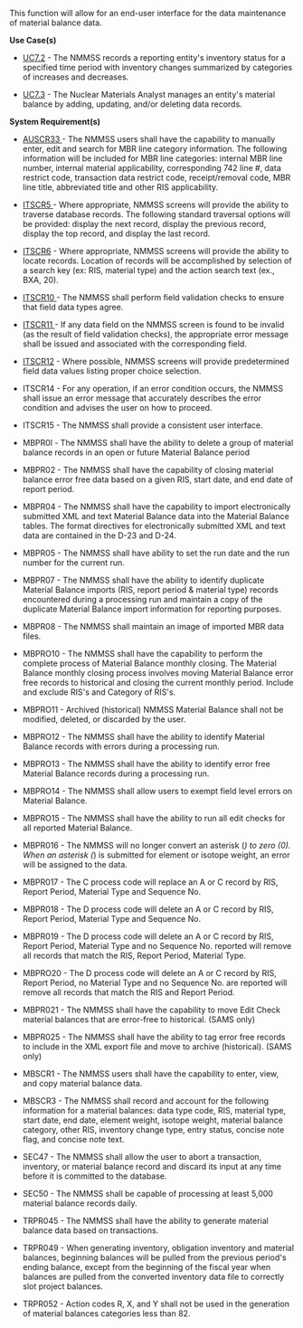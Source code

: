 This function will allow for an end-user interface for the data maintenance of material balance data.

**Use Case(s)**

-  <a href="https://dev.azure.com/Link-Technologies/NMMSS%20Requirements/_workitems/edit/742/" target="_blank">UC7.2</a> - The NMMSS records a reporting entity's inventory status for a specified time period with inventory changes summarized by categories of increases and decreases.

-  <a href="https://dev.azure.com/Link-Technologies/NMMSS%20Requirements/_workitems/edit/743/" target="_blank">UC7.3</a> - The Nuclear Materials Analyst manages an entity's material balance by adding, updating, and/or deleting data records.

**System Requirement(s)**


-  <a href="https://dev.azure.com/Link-Technologies/NMMSS%20Requirements/_workitems/edit/411/" target="_blank">AUSCR33 </a> - The NMMSS users shall have the capability to manually enter, edit and search for MBR line category information. The following information will be included for MBR line categories: internal MBR line number, internal material applicability, corresponding 742 line #, data restrict code, transaction data restrict code, receipt/removal code, MBR line title, abbreviated title and other RIS applicability.


-  <a href="https://dev.azure.com/Link-Technologies/NMMSS%20Requirements/_workitems/edit/453/" target="_blank">ITSCR5 </a> -  Where appropriate, NMMSS screens will provide the ability to traverse database records. The following standard traversal options will be provided: display the next record, display the previous record, display the top record, and display the last record.

-  <a href="https://dev.azure.com/Link-Technologies/NMMSS%20Requirements/_workitems/edit/695/" target="_blank">ITSCR6</a> - Where appropriate, NMMSS screens will provide the ability to locate records. Location of records will be accomplished by selection of a search key (ex: RIS, material type) and the action search text (ex., BXA, 20).

-  <a href="https://dev.azure.com/Link-Technologies/NMMSS%20Requirements/_workitems/edit/696/" target="_blank">ITSCR10 </a> - The NMMSS shall perform field validation checks to ensure that field data types agree.

-  <a href="https://dev.azure.com/Link-Technologies/NMMSS%20Requirements/_workitems/edit/697/" target="_blank">ITSCR11 </a> - If any data field on the NMMSS screen is found to be invalid (as the result of field validation checks), the appropriate error message shall be issued and associated with the corresponding field.

-  <a href="https://dev.azure.com/Link-Technologies/NMMSS%20Requirements/_workitems/edit/698/" target="_blank">ITSCR12</a> - Where possible, NMMSS screens will provide predetermined field data values listing proper choice selection.


- ITSCR14 - For any operation, if an error condition occurs, the NMMSS shall issue an error message that accurately describes the error condition and advises the user on how to proceed.

- ITSCR15 - The NMMSS shall provide a consistent user interface.

- MBPR0l - The NMMSS shall have the ability to delete a group of material balance records in an open or future Material Balance period

- MBPR02 - The NMMSS shall have the capability of closing material balance error free data based on a given RIS, start date, and end date of report period.

- MBPR04 - The NMMSS shall have the capability to import electronically submitted XML and text Material Balance data into the Material Balance tables. The format directives for electronically submitted XML and text data are contained in the D-23 and D-24.

- MBPR05 - The NMMSS shall have ability to set the run date and the run number for the current run.

- MBPR07 - The NMMSS shall have the ability to identify duplicate Material Balance imports (RIS, report period & material type) records encountered during a processing run and maintain a copy of the duplicate Material Balance import information for reporting purposes.

- MBPR08 - The NMMSS shall maintain an image of imported MBR data files.

- MBPRO10 - The NMMSS shall have the capability to perform the complete process of Material Balance monthly closing. The Material Balance monthly closing process involves moving Material Balance error free records to historical and closing the current monthly period. Include and exclude RIS's and Category of RIS's.

- MBPRO11 - Archived (historical) NMMSS Material Balance shall not be modified, deleted, or discarded by the user.

- MBPRO12 - The NMMSS shall have the ability to identify Material Balance records with errors during a processing run.

- MBPRO13 - The NMMSS shall have the ability to identify error free Material Balance records during a processing run.

- MBPRO14 - The NMMSS shall allow users to exempt field level errors on Material Balance.

- MBPRO15 - The NMMSS shall have the ability to run all edit checks for all reported Material Balance.

- MBPR016 - The NMMSS will no longer convert an asterisk (*) to zero (0). When an asterisk (*) is submitted for element or isotope weight, an error will be assigned to the data.

- MBPR017 - The C process code will replace an A or C record by RIS, Report Period, Material Type and Sequence No.

- MBPR018 - The D process code will delete an A or C record by RIS, Report Period, Material Type and Sequence No.

- MBPR019 - The D process code will delete an A or C record by RIS, Report Period, Material Type and no Sequence No. reported will remove all records that match the RIS, Report Period, Material Type.

- MBPRO20 - The D process code will delete an A or C record by RIS, Report Period, no Material Type and no Sequence No. are reported will remove all records that match the RIS and Report Period.

- MBPR021 - The NMMSS shall have the capability to move Edit Check material balances that are error-free to historical. (SAMS only)

- MBPR025 - The NMMSS shall have the ability to tag error free records to include in the XML export file and move to archive (historical). (SAMS only)

- MBSCR1 - The NMMSS users shall have the capability to enter, view, and copy material balance data.

- MBSCR3 - The NMMSS shall record and account for the following information for a material balances: data type code, RIS, material type, start date, end date, element weight, isotope weight, material balance category, other RIS, inventory change type, entry status, concise note flag, and concise note text.

- SEC47 - The NMMSS shall allow the user to abort a transaction, inventory, or material balance record and discard its input at any time before it is committed to the database.

- SEC50 - The NMMSS shall be capable of processing at least 5,000 material balance records daily.

- TRPR045 - The NMMSS shall have the ability to generate material balance data based on transactions.

- TRPR049 - When generating inventory, obligation inventory and material balances, beginning balances will be pulled from the previous period's ending balance, except from the beginning of the fiscal year when balances are pulled from the converted inventory data file to correctly slot project balances.

- TRPR052 - Action codes R, X, and Y shall not be used in the generation of material balances categories less than 82.


